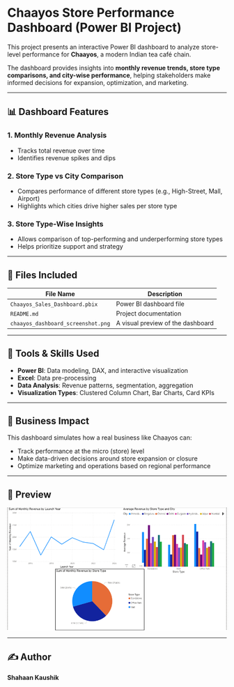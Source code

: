 # Chaayos Store Performance Dashboard (Power BI Project)

This project presents an interactive Power BI dashboard to analyze store-level performance for **Chaayos**, a modern Indian tea café chain.

The dashboard provides insights into **monthly revenue trends, store type comparisons, and city-wise performance**, helping stakeholders make informed decisions for expansion, optimization, and marketing.

---

## 📊 Dashboard Features

### 1. **Monthly Revenue Analysis**
- Tracks total revenue over time
- Identifies revenue spikes and dips

### 2. **Store Type vs City Comparison**
- Compares performance of different store types (e.g., High-Street, Mall, Airport)
- Highlights which cities drive higher sales per store type

### 3. **Store Type-Wise Insights**
- Allows comparison of top-performing and underperforming store types
- Helps prioritize support and strategy

---

## 📁 Files Included

| File Name | Description |
|-----------|-------------|
| `Chaayos_Sales_Dashboard.pbix` | Power BI dashboard file |
| `README.md` | Project documentation |
| `chaayos_dashboard_screenshot.png` | A visual preview of the dashboard |

---

## 🧰 Tools & Skills Used

- **Power BI**: Data modeling, DAX, and interactive visualization
- **Excel**: Data pre-processing
- **Data Analysis**: Revenue patterns, segmentation, aggregation
- **Visualization Types**: Clustered Column Chart, Bar Charts, Card KPIs

---

## 🎯 Business Impact

This dashboard simulates how a real business like Chaayos can:
- Track performance at the micro (store) level
- Make data-driven decisions around store expansion or closure
- Optimize marketing and operations based on regional performance

---

## 📸 Preview
 
![Chaayos Dashboard Screenshot](chaayos_dashboard_screenshot.png)

---

## ✍️ Author

**Shahaan Kaushik**
